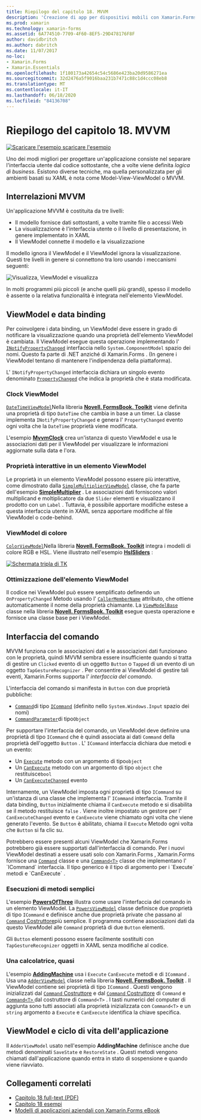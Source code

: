 ```yaml
---
title: Riepilogo del capitolo 18. MVVM
description: 'Creazione di app per dispositivi mobili con Xamarin.Forms : riepilogo del capitolo 18. MVVM'
ms.prod: xamarin
ms.technology: xamarin-forms
ms.assetid: 6A774510-7709-4F60-8EF5-29D478176F8F
author: davidbritch
ms.author: dabritch
ms.date: 11/07/2017
no-loc:
- Xamarin.Forms
- Xamarin.Essentials
ms.openlocfilehash: 1f180173a42654c54c5686e423ba20d9586271ea
ms.sourcegitcommit: 32d2476a5f9016baa231b7471c88c1d4ccc08eb8
ms.translationtype: MT
ms.contentlocale: it-IT
ms.lasthandoff: 06/18/2020
ms.locfileid: "84136708"
---
```

# <a name="summary-of-chapter-18-mvvm"></a>Riepilogo del capitolo 18. MVVM

[![Scaricare ](~/media/shared/download.png) l'esempio scaricare l'esempio](https://github.com/xamarin/xamarin-forms-book-samples/tree/master/Chapter18)

Uno dei modi migliori per progettare un'applicazione consiste nel separare l'interfaccia utente dal codice sottostante, che a volte viene definita *logica di business*. Esistono diverse tecniche, ma quella personalizzata per gli ambienti basati su XAML è nota come Model-View-ViewModel o MVVM.

## <a name="mvvm-interrelationships"></a>Interrelazioni MVVM

Un'applicazione MVVM è costituita da tre livelli:

- Il modello fornisce dati sottostanti, a volte tramite file o accessi Web
- La visualizzazione è l'interfaccia utente o il livello di presentazione, in genere implementato in XAML
- Il ViewModel connette il modello e la visualizzazione

Il modello ignora il ViewModel e il ViewModel ignora la visualizzazione. Questi tre livelli in genere si connettono tra loro usando i meccanismi seguenti:

![Visualizza, ViewModel e visualizza](images/ch18fg03.png "MVVM")

In molti programmi più piccoli (e anche quelli più grandi), spesso il modello è assente o la relativa funzionalità è integrata nell'elemento ViewModel.

## <a name="viewmodels-and-data-binding"></a>ViewModel e data binding

Per coinvolgere i data binding, un ViewModel deve essere in grado di notificare la visualizzazione quando una proprietà dell'elemento ViewModel è cambiata. Il ViewModel esegue questa operazione implementando l' [`INotifyPropertyChanged`](xref:System.ComponentModel.INotifyPropertyChanged) interfaccia nello `System.ComponentModel` spazio dei nomi. Questo fa parte di .NET anziché di Xamarin.Forms . (In genere i ViewModel tentano di mantenere l'indipendenza della piattaforma).

L' `INotifyPropertyChanged` interfaccia dichiara un singolo evento denominato [`PropertyChanged`](xref:System.ComponentModel.INotifyPropertyChanged) che indica la proprietà che è stata modificata.

### <a name="a-viewmodel-clock"></a>Clock ViewModel

[`DateTimeViewModel`](https://github.com/xamarin/xamarin-forms-book-samples/blob/master/Libraries/Xamarin.FormsBook.Toolkit/Xamarin.FormsBook.Toolkit/DateTimeViewModel.cs)Nella libreria [**Novell. FormsBook. Toolkit**](https://github.com/xamarin/xamarin-forms-book-samples/tree/master/Libraries/Xamarin.FormsBook.Toolkit/Xamarin.FormsBook.Toolkit) viene definita una proprietà di tipo `DateTime` che cambia in base a un timer. La classe implementa `INotifyPropertyChanged` e genera l' `PropertyChanged` evento ogni volta che la `DateTime` proprietà viene modificata.

L'esempio [**MvvmClock**](https://github.com/xamarin/xamarin-forms-book-samples/tree/master/Chapter18/MvvmClock) crea un'istanza di questo ViewModel e usa le associazioni dati per il ViewModel per visualizzare le informazioni aggiornate sulla data e l'ora.

### <a name="interactive-properties-in-a-viewmodel"></a>Proprietà interattive in un elemento ViewModel

Le proprietà in un elemento ViewModel possono essere più interattive, come dimostrato dalla [`SimpleMultiplierViewModel`](https://github.com/xamarin/xamarin-forms-book-samples/blob/master/Chapter18/SimpleMultiplier/SimpleMultiplier/SimpleMultiplier/SimpleMultiplierViewModel.cs) classe, che fa parte dell'esempio [**SimpleMultiplier**](https://github.com/xamarin/xamarin-forms-book-samples/tree/master/Chapter18/SimpleMultiplier) . Le associazioni dati forniscono valori multiplicand e moltiplicatore da due `Slider` elementi e visualizzano il prodotto con un `Label` . Tuttavia, è possibile apportare modifiche estese a questa interfaccia utente in XAML senza apportare modifiche al file ViewModel o code-behind.

### <a name="a-color-viewmodel"></a>ViewModel di colore

[`ColorViewModel`](https://github.com/xamarin/xamarin-forms-book-samples/blob/master/Libraries/Xamarin.FormsBook.Toolkit/Xamarin.FormsBook.Toolkit/ColorViewModel.cs)Nella libreria [**Novell. FormsBook. Toolkit**](https://github.com/xamarin/xamarin-forms-book-samples/tree/master/Libraries/Xamarin.FormsBook.Toolkit/Xamarin.FormsBook.Toolkit) integra i modelli di colore RGB e HSL. Viene illustrato nell'esempio [**HslSliders**](https://github.com/xamarin/xamarin-forms-book-samples/tree/master/Chapter18/HslSliders) :

[![Schermata tripla di TK](images/ch18fg08-small.png "Modello di colore HSL")](images/ch18fg08-large.png#lightbox "Modello di colore HSL")

### <a name="streamlining-the-viewmodel"></a>Ottimizzazione dell'elemento ViewModel

Il codice nei ViewModel può essere semplificato definendo un `OnPropertyChanged` Metodo usando l' [`CallerMemberName`](xref:System.Runtime.CompilerServices.CallerMemberNameAttribute) attributo, che ottiene automaticamente il nome della proprietà chiamante. La [`ViewModelBase`](https://github.com/xamarin/xamarin-forms-book-samples/blob/master/Libraries/Xamarin.FormsBook.Toolkit/Xamarin.FormsBook.Toolkit/ViewModelBase.cs) classe nella libreria [**Novell. FormsBook. Toolkit**](https://github.com/xamarin/xamarin-forms-book-samples/tree/master/Libraries/Xamarin.FormsBook.Toolkit/Xamarin.FormsBook.Toolkit) esegue questa operazione e fornisce una classe base per i ViewModel.

## <a name="the-command-interface"></a>Interfaccia del comando

MVVM funziona con le associazioni dati e le associazioni dati funzionano con le proprietà, quindi MVVM sembra essere insufficiente quando si tratta di gestire un `Clicked` evento di un oggetto `Button` o `Tapped` di un evento di un oggetto `TapGestureRecognizer` . Per consentire ai ViewModel di gestire tali eventi, Xamarin.Forms supporta l' *interfaccia del comando*.

L'interfaccia del comando si manifesta in `Button` con due proprietà pubbliche:

- [`Command`](xref:Xamarin.Forms.Button.Command)di tipo [`ICommand`](xref:System.Windows.Input.ICommand) (definito nello `System.Windows.Input` spazio dei nomi)
- [`CommandParameter`](xref:Xamarin.Forms.Button.CommandParameter)di tipo`Object`

Per supportare l'interfaccia del comando, un ViewModel deve definire una proprietà di tipo `ICommand` che è quindi associata ai dati `Command` della proprietà dell'oggetto `Button` . L' `ICommand` interfaccia dichiara due metodi e un evento:

- Un [`Execute`](xref:System.Windows.Input.ICommand.Execute(System.Object)) metodo con un argomento di tipo`object`
- Un [`CanExecute`](xref:System.Windows.Input.ICommand.CanExecute(System.Object)) metodo con un argomento di tipo `object` che restituisce`bool`
- Un [`CanExecuteChanged`](xref:System.Windows.Input.ICommand.CanExecuteChanged) evento

Internamente, un ViewModel imposta ogni proprietà di tipo `ICommand` su un'istanza di una classe che implementa l' `ICommand` interfaccia. Tramite il data binding, `Button` inizialmente chiama il `CanExecute` metodo e si disabilita se il metodo restituisce `false` . Viene inoltre impostato un gestore per l' `CanExecuteChanged` evento e `CanExecute` viene chiamato ogni volta che viene generato l'evento. Se `Button` è abilitato, chiama il `Execute` Metodo ogni volta che `Button` si fa clic su.

Potrebbero essere presenti alcuni ViewModel che Xamarin.Forms potrebbero già essere supportati dall'interfaccia di comando. Per i nuovi ViewModel destinati a essere usati solo con Xamarin.Forms , Xamarin.Forms fornisce una [`Command`](xref:Xamarin.Forms.Command) classe e una [`Command<T>`](xref:Xamarin.Forms.Command`1) classe che implementano l' `ICommand` interfaccia. Il tipo generico è il tipo di argomento per i `Execute` metodi e `CanExecute` .

### <a name="simple-method-executions"></a>Esecuzioni di metodi semplici

L'esempio [**PowersOfThree**](https://github.com/xamarin/xamarin-forms-book-samples/tree/master/Chapter18/PowersOfThree) illustra come usare l'interfaccia del comando in un elemento ViewModel. La [`PowersViewModel`](https://github.com/xamarin/xamarin-forms-book-samples/blob/master/Chapter18/PowersOfThree/PowersOfThree/PowersOfThree/PowersViewModel.cs) classe definisce due proprietà di tipo `ICommand` e definisce anche due proprietà private che passano al [ `Command` Costruttore](xref:Xamarin.Forms.Command.%23ctor(System.Action))più semplice. Il programma contiene associazioni dati da questo ViewModel alle `Command` proprietà di due `Button` elementi.

Gli `Button` elementi possono essere facilmente sostituiti con `TapGestureRecognizer` oggetti in XAML senza modifiche al codice.

### <a name="a-calculator-almost"></a>Una calcolatrice, quasi

L'esempio [**AddingMachine**](https://github.com/xamarin/xamarin-forms-book-samples/tree/master/Chapter18/AddingMachine) usa i `Execute` `CanExecute` metodi e di `ICommand` . Usa una [`AdderViewModel`](https://github.com/xamarin/xamarin-forms-book-samples/blob/master/Libraries/Xamarin.FormsBook.Toolkit/Xamarin.FormsBook.Toolkit/AdderViewModel.cs) classe nella libreria [**Novell. FormsBook. Toolkit**](https://github.com/xamarin/xamarin-forms-book-samples/blob/master/Libraries/Xamarin.FormsBook.Toolkit/Xamarin.FormsBook.Toolkit/AdderViewModel.cs) . Il ViewModel contiene sei proprietà di tipo `ICommand` . Questi vengono inizializzati dal [ `Command` Costruttore](xref:Xamarin.Forms.Command.%23ctor(System.Action)) e dal [ `Command` Costruttore](xref:Xamarin.Forms.Command.%23ctor(System.Action,System.Func{System.Boolean})) di `Command` e [ `Command<T>` ](https://docs.microsoft.com/dotnet/api/xamarin.forms.command.-ctor?view=xamarin-forms#Xamarin_Forms_Command__ctor_System_Action_System_Object__System_Func_System_Object_System_Boolean__) dal costruttore di `Command<T>` . I tasti numerici del computer di aggiunta sono tutti associati alla proprietà inizializzata con `Command<T>` e un `string` argomento a `Execute` e `CanExecute` identifica la chiave specifica.

## <a name="viewmodels-and-the-application-lifecycle"></a>ViewModel e ciclo di vita dell'applicazione

Il `AdderViewModel` usato nell'esempio **AddingMachine** definisce anche due metodi denominati `SaveState` e `RestoreState` . Questi metodi vengono chiamati dall'applicazione quando entra in stato di sospensione e quando viene riavviato.

## <a name="related-links"></a>Collegamenti correlati

- [Capitolo 18 full-text (PDF)](https://download.xamarin.com/developer/xamarin-forms-book/XamarinFormsBook-Ch18-Apr2016.pdf)
- [Capitolo 18 esempi](https://github.com/xamarin/xamarin-forms-book-samples/tree/master/Chapter18)
- [Modelli di applicazioni aziendali con Xamarin.Forms eBook](~/xamarin-forms/enterprise-application-patterns/index.md)
